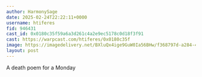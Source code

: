 ```yaml
---
author: HarmonySage
date: 2025-02-24T22:22:11+0000
username: htiferes
fid: 946431
cast_id: 0x0180c35f59a6a3d261c4a2e9ec5178c0d18f3f91
cast: https://warpcast.com/htiferes/0x0180c35f
image: https://imagedelivery.net/BXluQx4ige9GuW0Ia56BHw/f368797d-a284-4a72-31d6-f35d2f583700/original
layout: post
---
```

A death poem for a Monday  

<img src='https://imagedelivery.net/BXluQx4ige9GuW0Ia56BHw/f368797d-a284-4a72-31d6-f35d2f583700/original' alt='' referrerpolicy='no-referrer'/>